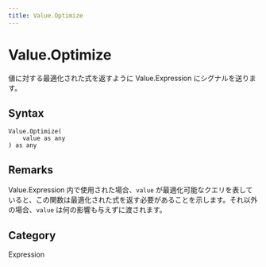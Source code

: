 ```yaml
---
title: Value.Optimize
---
```


# Value.Optimize


値に対する最適化された式を返すように Value.Expression にシグナルを送ります。


## Syntax

```powerquery
Value.Optimize(
    value as any
) as any
```


## Remarks

Value.Expression 内で使用された場合、<code>value</code> が最適化可能なクエリを表していると、この関数は最適化された式を返す必要があることを示します。それ以外の場合、<code>value</code> は何の影響も与えずに渡されます。



## Category
Expression
